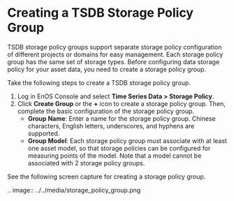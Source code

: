 # Creating a TSDB Storage Policy Group
TSDB storage policy groups support separate storage policy configuration of different projects or domains for easy management. Each storage policy group has the same set of storage types. Before configuring data storage policy for your asset data, you need to create a storage policy group.

Take the following steps to create a TSDB storage policy group.

1. Log in EnOS Console and select **Time Series Data > Storage Policy**.
2. Click **Create Group** or the **+** icon to create a storage policy group. Then, complete the basic configuration of the storage policy group.
   - **Group Name**: Enter a name for the storage policy group. Chinese characters, English letters, underscores, and hyphens are supported.
   - **Group Model**: Each storage policy group must associate with at least one asset model, so that storage policies can be configured for measuring points of the model. Note that a model cannot be associated with 2 storage policy groups.

See the following screen capture for creating a storage policy group.

.. image:: ../../media/storage_policy_group.png

<!--end-->
